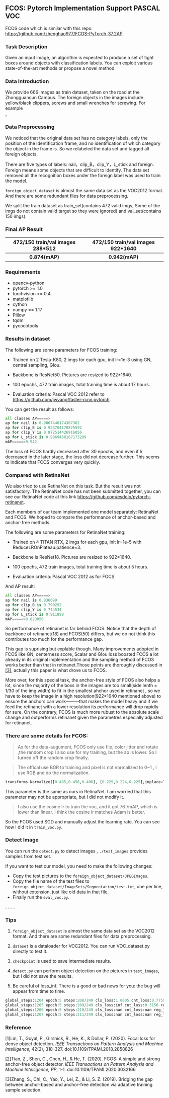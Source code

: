 ## FCOS: Pytorch Implementation Support PASCAL VOC
FCOS code which is similar with this repo: https://github.com/zhenghao977/FCOS-PyTorch-37.2AP

### Task Description

Given an input image, an algorithm is expected to produce a set of tight boxes around objects with classification labels. You can exploit various state-of-the-art methods or propose a novel method.

### Data Introduction

We provide 666 images as train dataset, taken on the road at the Zhongguancun Campus. The foreign objects in the images include yellow/black clippers, screws and small wrenches for screwing. For example

<img src="assets/6.jpg" alt="6" style="zoom: 25%;" />

### Data Preprocessing

We noticed that the original data set has no category labels, only the position of the identification frame, and no identification of which category the object in the frame is. So we relabeled the data set and tagged all foreign objects.

There are five types of labels: nail，clip_B，clip_Y，L_stick and foreign. Foreign means some objects that are difficult to identify. The data set removed all the recognition boxes under the foreign label was used to train the model.

`foreign_object_dataset` is almost the same data set as the VOC2012 format. And there are some redundant files for data preprocessing.

We split the train dataset as train_set(contains 472 valid imgs, Some of the imgs do not contain valid target so they were ignored)  and val_set(contains 150 imgs). 

###  Final AP Result

| 472/150 train/val images 288*512 | 472/150 train/val images 922*1640 |
| :-----------: | :-----------------: |
|     **0.874(mAP)**     | **0.942(mAP)** |

### Requirements  
* opencv-python  
* pytorch >= 1.0  
* torchvision >= 0.4. 
* matplotlib
* cython
* numpy == 1.17
* Pillow
* tqdm
* pycocotools

### Results in dataset

The following are some parameters for FCOS training:

* Trained on 2 Tesla-K80, 2 imgs for each gpu, init lr=1e-3 using GN, central sampling, GIou. 

* Backbone is ResNet50. Pictures are resized to 922*1640.

* 100 epochs, 472 train images, total training time is about 17 hours.

* Evaluation criteria: Pascal VOC 2012 refer to https://github.com/jwyang/faster-rcnn.pytorch.

You can get the result as follows:

```python
all classes AP=====>
ap for nail is 0.9867446174307362
ap for clip_B is 0.923704170875592
ap for clip_Y is 0.872514426916056
ap for L_stick is 0.9869488167173289
mAP=====>0.942
```
The loss of FCOS hardly decreased after 30 epochs, and even if lr decreased in the later stage, the loss did not decrease further. This seems to indicate that FCOS converges very quickly. 

### Compared with RetinaNet

We also tried to use RetinaNet on this task. But the result was not satisfactory. The RetinaNet code has not been submitted together, you can see our RetinaNet code at this link https://github.com/esdolo/pytorch-retinanet.

Each members of our team implemented one model separately: RetinaNet and FCOS. We hoped to compare the performance of anchor-based and anchor-free methods.

The following are some parameters for RetinaNet training:

* Trained on 4 TITAN RTX, 2 imgs for each gpu, init lr=1e-5 with ReduceLROnPlateau:patience=3. 

* Backbone is ResNet18. Pictures are resized to 922*1640.

* 100 epochs, 472 train images, total training time is about 5 hours.

* Evaluation criteria: Pascal VOC 2012 as for FOCS.

And AP result:

```python
all classes AP=====>
ap for nail is 0.836699
ap for clip_B is 0.790292
ap for clip_Y is 0.744534
ap for L_stick is 0.911898
mAP=====>0.820856
```

So performance of retinanet is far behind FCOS. Notice that the depth of backbone of retinanet(18) and FCOS(50) differs, but we do not think this contributes too much for the performance gap. 

This gap is suprising but explable though. Many improvements adopted in FCOS like GN, centerness score, Scalar and GIou loss boosted FCOS a lot already in its original implementation and the sampling method of FCOS works better than that in retinanet.Those points are thoroughly discussed in [[3]](arxiv.org/abs/1912.02424), actually this paper is what drove us to FCOS.

More over, for this special task, the anchor-free style of FCOS also helps a lot, since the majority of the boxs in the images are too small(side lenth = 1/30 of the img width) to fit in the smallest ahchor used in retinanet , so we have to keep the image in a high resolution(922*1640 mentioned above) to ensure the anchors can work———that makes the model heavy and if we feed the retinanet with a lower resolution its performance will drop rapidly for sure. On the contrary, FCOS is much more rubust to the absolute scale change and outperforms retinanet given the parametres especially adjusted for retinanet.


### There are some details for FCOS:

> As for the data-augument, FCOS only use flip, color jitter and rotate ,the random crop I also use for my training, but the ap is lower. So I turned off the random crop finally.

> The offical use BGR to training and pixel is not normalized to 0~1 , I use RGB and do the normalization.

```python
transforms.Normalize([0.485,0.456,0.406], [0.229,0.224,0.225],inplace=True)
```

This parameter is the same as ours in RetinaNet. I am worried that this parameter may not be appropriate, but I did not modify it.

> I also use the cosine lr to train the voc, and it got 76.7mAP, which is lower than linear. I think the cosine lr matches Adam is better.

So the FCOS used SGD and manually adjust the learning rate. You can see how I did it in `train_voc.py`.

### Detect Image   
You can run the `detect.py` to detect images , `./test_images` provides samples from test set.

If you want to test our model, you need to make the following changes:

* Copy the test pictures to the `foreign_object_dataset/JPEGImages`.
* Copy the file name of the test files to `foreign_object_dataset/ImageSets/Segmentation/test.txt`, one per line, without extension, just like old data in that file.
* Finally run the `eval_voc.py`.

<img src="assets/1.jpg" alt="1" style="zoom:20%;" />

<img src="assets/2.jpg" alt="2" style="zoom:20%;" />

<img src="assets/3.jpg" alt="3" style="zoom:20%;" />

<img src="assets/4.jpg" alt="4" style="zoom:20%;" />



### Tips

1. `foreign_object_dataset` is almost the same data set as the VOC2012 format. And there are some redundant files for data preprocessing.

2. `dataset` is a dataloader for VOC2012. You can run VOC_dataset.py directly to test it.

3. `checkpoint`  is used to save intermediate results.

4. `detect.py` can perform object detection on the pictures in `test_images`, but I did not save the results.

5. Be careful of loss_inf. There is a good or bad news for you: the bug will appear from time to time.

```python
global_steps:1204 epoch:5 steps:208/249 cls_loss:1.0605 cnt_loss:0.7759 reg_loss:0.7620 cost_time:1950ms lr=1.9960e-03 total_loss:2.5985
global_steps:1205 epoch:5 steps:209/249 cls_loss:inf cnt_loss:0.3156 reg_loss:0.2938 cost_time:1461ms lr=1.9960e-03 total_loss:inf
global_steps:1206 epoch:5 steps:210/249 cls_loss:nan cnt_loss:nan reg_loss:nan cost_time:2443ms lr=1.9960e-03 total_loss:nan
global_steps:1207 epoch:5 steps:211/249 cls_loss:nan cnt_loss:nan reg_loss:nan cost_time:2005ms lr=1.9960e-03 total_loss:nan
```

### Reference
[1]Lin, T., Goyal, P., Girshick, R., He, K., & Dollar, P. (2020). Focal loss for dense object detection. *IEEE Transactions on Pattern Analysis and Machine Intelligence*, 42(2), 318-327. doi:10.1109/TPAMI.2018.2858826

[2]Tian, Z., Shen, C., Chen, H., & He, T. (2020). FCOS: A simple and strong anchor-free object detector. *IEEE Transactions on Pattern Analysis and Machine Intelligence, PP*, 1-1. doi:10.1109/TPAMI.2020.3032166

[3]Zhang, S., Chi, C., Yao, Y., Lei, Z., & Li, S. Z. (2019). Bridging the gap between anchor-based and anchor-free detection via adaptive training sample selection.
